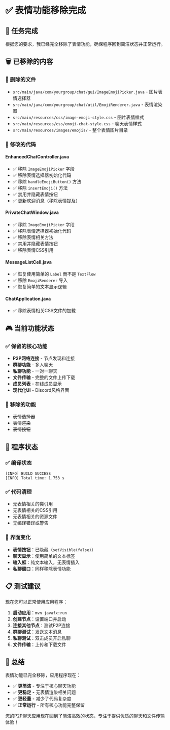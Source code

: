 # ✅ 表情功能移除完成

## 🎯 任务完成

根据您的要求，我已经完全移除了表情功能，确保程序回到简洁状态并正常运行。

## 🗑️ 已移除的内容

### 📁 删除的文件
- `src/main/java/com/yourgroup/chat/gui/ImageEmojiPicker.java` - 图片表情选择器
- `src/main/java/com/yourgroup/chat/util/EmojiRenderer.java` - 表情渲染器
- `src/main/resources/css/image-emoji-style.css` - 图片表情样式
- `src/main/resources/css/emoji-chat-style.css` - 聊天表情样式
- `src/main/resources/images/emojis/` - 整个表情图片目录

### 🔧 修改的代码

#### EnhancedChatController.java
- ✅ 移除 `ImageEmojiPicker` 字段
- ✅ 移除表情选择器初始化代码
- ✅ 移除 `handleEmojiButton()` 方法
- ✅ 移除 `insertEmoji()` 方法
- ✅ 禁用并隐藏表情按钮
- ✅ 更新欢迎消息（移除表情提及）

#### PrivateChatWindow.java
- ✅ 移除 `ImageEmojiPicker` 字段
- ✅ 移除表情选择器初始化代码
- ✅ 移除表情相关方法
- ✅ 禁用并隐藏表情按钮
- ✅ 移除表情CSS引用

#### MessageListCell.java
- ✅ 恢复使用简单的 `Label` 而不是 `TextFlow`
- ✅ 移除 `EmojiRenderer` 导入
- ✅ 恢复简单的文本显示逻辑

#### ChatApplication.java
- ✅ 移除表情相关CSS文件的加载

## 🎮 当前功能状态

### ✅ 保留的核心功能
- **P2P网络连接** - 节点发现和连接
- **群聊功能** - 多人聊天
- **私聊功能** - 一对一聊天
- **文件传输** - 完整的文件上传下载
- **成员列表** - 在线成员显示
- **现代化UI** - Discord风格界面

### 🚫 移除的功能
- ~~表情选择器~~
- ~~表情渲染~~
- ~~表情按钮~~

## 🚀 程序状态

### ✅ 编译状态
```
[INFO] BUILD SUCCESS
[INFO] Total time: 1.753 s
```

### ✅ 代码清理
- 无表情相关的类引用
- 无表情相关的CSS引用
- 无表情相关的资源文件
- 无编译错误或警告

### 🎯 界面变化
- **表情按钮**：已隐藏（`setVisible(false)`）
- **聊天显示**：使用简单的文本标签
- **输入框**：纯文本输入，无表情插入
- **私聊窗口**：同样移除表情功能

## 📋 测试建议

现在您可以正常使用应用程序：

1. **启动应用**：`mvn javafx:run`
2. **创建节点**：设置端口并启动
3. **连接其他节点**：测试P2P连接
4. **群聊测试**：发送文本消息
5. **私聊测试**：双击成员开启私聊
6. **文件传输**：上传和下载文件

## 🎉 总结

表情功能已完全移除，应用程序现在：
- ✅ **更简洁** - 专注于核心聊天功能
- ✅ **更稳定** - 无表情渲染相关问题
- ✅ **更轻量** - 减少了代码复杂度
- ✅ **正常运行** - 所有核心功能完整保留

您的P2P聊天应用现在回到了简洁高效的状态，专注于提供优质的聊天和文件传输体验！
